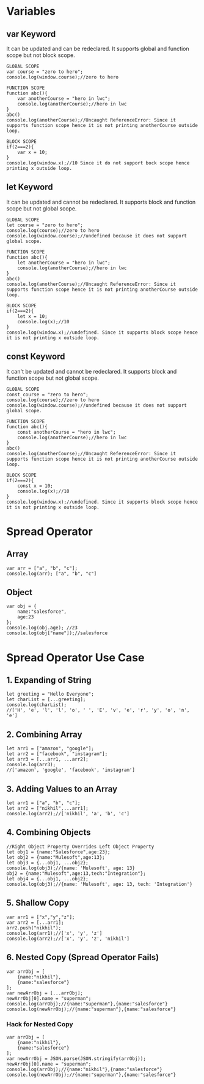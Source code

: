 # Variables

## var Keyword
It can be updated and can be redeclared.
It supports global and function scope but not block scope.
```
GLOBAL SCOPE
var course = "zero to hero";
console.log(window.course);//zero to hero

FUNCTION SCOPE
function abc(){
    var anotherCourse = "hero in lwc";
    console.log(anotherCourse);//hero in lwc
}
abc()
console.log(anotherCourse);//Uncaught ReferenceError: Since it supports function scope hence it is not printing anotherCourse outside loop.

BLOCK SCOPE
if(2===2){
    var x = 10;
}
console.log(window.x);//10 Since it do not support bock scope hence printing x outside loop.
```
## let Keyword
It can be updated and cannot be redeclared. 
It supports block and function scope but not global scope.
```
GLOBAL SCOPE
let course = "zero to hero";
console.log(course);//zero to hero
console.log(window.course);//undefined because it does not support global scope.

FUNCTION SCOPE
function abc(){
    let anotherCourse = "hero in lwc";
    console.log(anotherCourse);//hero in lwc
}
abc()
console.log(anotherCourse);//Uncaught ReferenceError: Since it supports function scope hence it is not printing anotherCourse outside loop.

BLOCK SCOPE
if(2===2){
    let x = 10;
    console.log(x);//10
}
console.log(window.x);//undefined. Since it supports block scope hence it is not printing x outside loop.
```
## const Keyword
It can't be updated and cannot be redeclared.
It supports block and function scope but not global scope.
```
GLOBAL SCOPE
const course = "zero to hero";
console.log(course);//zero to hero
console.log(window.course);//undefined because it does not support global scope.

FUNCTION SCOPE
function abc(){
    const anotherCourse = "hero in lwc";
    console.log(anotherCourse);//hero in lwc
}
abc()
console.log(anotherCourse);//Uncaught ReferenceError: Since it supports function scope hence it is not printing anotherCourse outside loop.

BLOCK SCOPE
if(2===2){
    const x = 10;
    console.log(x);//10
}
console.log(window.x);//undefined. Since it supports block scope hence it is not printing x outside loop.
```

# Spread Operator

## Array
```
var arr = ["a", "b", "c"];
console.log(arr); ["a", "b", "c"]
```
## Object
```
var obj = {
    name:"salesforce",
    age:23
};
console.log(obj.age); //23
console.log(obj["name"]);//salesforce 
```
# Spread Operator Use Case
## 1. Expanding of String
```
let greeting = "Hello Everyone";
let charList = [...greeting];
console.log(charList); 
//['H', 'e', 'l', 'l', 'o', ' ', 'E', 'v', 'e', 'r', 'y', 'o', 'n', 'e']
```
## 2. Combining Array
```
let arr1 = ["amazon", "google"];
let arr2 = ["facebook", "instagram"];
let arr3 = [...arr1, ...arr2];
console.log(arr3); 
//['amazon', 'google', 'facebook', 'instagram']
```
## 3. Adding Values to an Array
```
let arr1 = ["a", "b", "c"];
let arr2 = ["nikhil",...arr1];
console.log(arr2);//['nikhil', 'a', 'b', 'c']
```
## 4. Combining Objects
```
//Right Object Property Overrides Left Object Property
let obj1 = {name:"Salesforce",age:23};
let obj2 = {name:"Mulesoft",age:13};
let obj3 = {...obj1, ...obj2};
console.log(obj3);//{name: 'Mulesoft', age: 13} 
obj2 = {name:"Mulesoft",age:13,tech:"Integration"};
let obj4 = {...obj1, ...obj2};
console.log(obj3);//{name: 'Mulesoft', age: 13, tech: 'Integration'}
```
## 5. Shallow Copy
```
var arr1 = ["x","y","z"];
var arr2 = [...arr1];
arr2.push("nikhil");
console.log(arr1);//['x', 'y', 'z']
console.log(arr2);//['x', 'y', 'z', 'nikhil']
```

## 6. Nested Copy (Spread Operator Fails)
```
var arrObj = [
    {name:"nikhil"},
    {name:"salesforce"}
];
var newArrObj = [...arrObj];
newArrObj[0].name = "superman";
console.log(arrObj);//{name:"superman"},{name:"salesforce"}
console.log(newArrObj);//{name:"superman"},{name:"salesforce"}
```
### Hack for Nested Copy
```
var arrObj = [
    {name:"nikhil"},
    {name:"salesforce"}
];
var newArrObj = JSON.parse(JSON.stringify(arrObj));
newArrObj[0].name = "superman";
console.log(arrObj);//{name:"nikhil"},{name:"salesforce"}
console.log(newArrObj);//{name:"superman"},{name:"salesforce"}
``` 